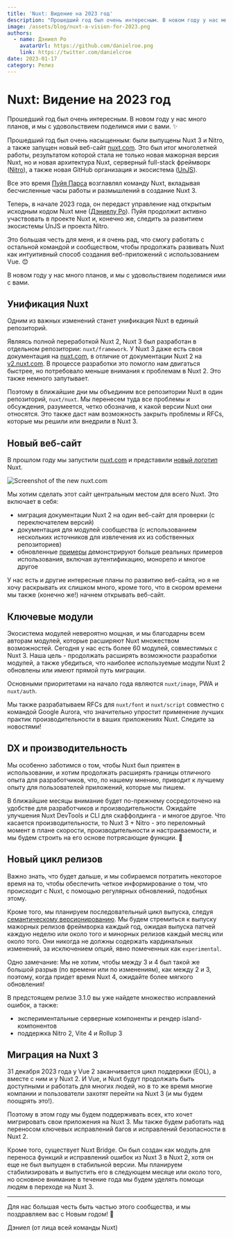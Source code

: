 ```yaml
---
title: 'Nuxt: Видение на 2023 год'
description: "Прошедший год был очень интересным. В новом году у нас много планов, и мы с удовольствием поделимся ими с вами."
image: /assets/blog/nuxt-a-vision-for-2023.png
authors:
  - name: Дэниел Ро
    avatarUrl: https://github.com/danielroe.png
    link: https://twitter.com/danielcroe
date: 2023-01-17
category: Релиз
---
```


# Nuxt: Видение на 2023 год

Прошедший год был очень интересным. В новом году у нас много планов, и мы с удовольствием поделимся ими с вами. :sparkles:

Прошедший год был очень насыщенным: были выпущены Nuxt 3 и Nitro, а также запущен новый веб-сайт [nuxt.com](http://nuxt.com/). Это был итог многолетней работы, результатом которой стала не только новая мажорная версия Nuxt, но и новая архитектура Nuxt, серверный full-stack фреймворк ([Nitro](https://nitro.unjs.io/)), а также новая GitHub организация и экосистема ([UnJS](https://github.com/unjs/)).

Все это время [Пуйя Парса](https://github.com/pi0) возглавлял команду Nuxt, вкладывая бесчисленные часы работы и размышлений в создание Nuxt 3.

Теперь, в начале 2023 года, он передаст управление над открытым исходным кодом Nuxt мне ([Дэниелу Ро](https://github.com/danielroe)). Пуйя продолжит активно участвовать в проекте Nuxt и, конечно же, следить за развитием экосистемы UnJS и проекта Nitro.

Это большая честь для меня, и я очень рад, что смогу работать с остальной командой и сообществом, чтобы продолжать развивать Nuxt как интуитивный способ создания веб-приложений с использованием Vue. 😊

В новом году у нас много планов, и мы с удовольствием поделимся ими с вами.

## Унификация Nuxt

Одним из важных изменений станет унификация Nuxt в единый репозиторий.

Являясь полной переработкой Nuxt 2, Nuxt 3 был разработан в отдельном репозитории: `nuxt/framework`. У Nuxt 3 даже есть своя документация на [nuxt.com](http://nuxt.com/), в отличие от документации Nuxt 2 на [v2.nuxt.com](https://v2.nuxt.com). В процессе разработки это помогло нам двигаться быстрее, но потребовало меньше внимания к проблемам в Nuxt 2. Это также немного запутывает.

Поэтому в ближайшие дни мы объединим все репозитории Nuxt в один репозиторий, `nuxt/nuxt`. Мы перенесем туда все проблемы и обсуждения, разумеется, четко обозначив, к какой версии Nuxt они относятся. Это также даст нам возможность закрыть проблемы и RFCs, которые мы решили или внедрили в Nuxt 3.

## Новый веб-сайт

В прошлом году мы запустили [nuxt.com](http://nuxt.com/) и представили [новый логотип](/design-kit) Nuxt.

![Screenshot of the new nuxt.com](https://user-images.githubusercontent.com/28706372/212973698-91fce9a6-e9ef-4fdc-ad63-9b3924c41704.png)

Мы хотим сделать этот сайт центральным местом для всего Nuxt. Это включает в себя:

- миграция документации Nuxt 2 на один веб-сайт для проверки (с переключателем версий)
- документация для модулей сообщества (с использованием нескольких источников для извлечения их из собственных репозиториев)
- обновленные [примеры](/docs/examples/hello-world) демонстрируют больше реальных примеров использования, включая аутентификацию, монорепо и многое другое

У нас есть и другие интересные планы по развитию веб-сайта, но я не хочу раскрывать их слишком много, кроме того, что в скором времени мы также (конечно же!) начнем открывать веб-сайт.

## Ключевые модули

Экосистема модулей невероятно мощная, и мы благодарны всем авторам модулей, которые расширяют Nuxt множеством возможностей. Сегодня у нас есть более 60 модулей, совместимых с Nuxt 3. Наша цель - продолжать расширять возможности разработки модулей, а также убедиться, что наиболее используемые модули Nuxt 2 обновлены или имеют прямой путь миграции.

Основными приоритетами на начало года являются `nuxt/image`, PWA и `nuxt/auth`.

Мы также разрабатываем RFCs для `nuxt/font` и `nuxt/script` совместно с командой Google Aurora, что значительно упростит применение лучших практик производительности в ваших приложениях Nuxt. Следите за новостями!

## DX и производительность

Мы особенно заботимся о том, чтобы Nuxt был приятен в использовании, и хотим продолжать расширять границы отличного опыта для разработчиков, что, по нашему мнению, приводит к лучшему опыту для пользователей приложений, которые мы пишем.

В ближайшие месяцы внимание будет по-прежнему сосредоточено на удобстве для разработчиков и производительности. Ожидайте улучшения Nuxt DevTools и CLI для cкаффолдинга - и многое другое. Что касается производительности, то Nuxt 3 + Nitro - это переломный момент в плане скорости, производительности и настраиваемости, и мы будем строить на его основе потрясающие функции. 🚀

## Новый цикл релизов

Важно знать, что будет дальше, и мы собираемся потратить некоторое время на то, чтобы обеспечить четкое информирование о том, что происходит с Nuxt, с помощью регулярных обновлений, подобных этому.

Кроме того, мы планируем последовательный цикл выпуска, следуя [семантическому версионированию](https://semver.org/). Мы будем стремиться к выпуску мажорных релизов фреймворка каждый год, ожидая выпуска патчей каждую неделю или около того и минорных релизов каждый месяц или около того. Они никогда не должны содержать кардинальных изменений, за исключением опций, явно помеченных как `experimental`.

Одно замечание: Мы не хотим, чтобы между 3 и 4 был такой же большой разрыв (по времени или по изменениям), как между 2 и 3, поэтому, когда придет время Nuxt 4, ожидайте более мягкого обновления!

В предстоящем релизе 3.1.0 вы уже найдете множество исправлений ошибок, а также:

- экспериментальные серверные компоненты и рендер island-компонентов
- поддержка Nitro 2, Vite 4 и Rollup 3

## Миграция на Nuxt 3

31 декабря 2023 года у Vue 2 заканчивается цикл поддержки (EOL), а вместе с ним и у Nuxt 2. И Vue, и Nuxt будут продолжать быть доступными и работать для многих людей, но в то же время многие компании и пользователи захотят перейти на Nuxt 3 (и мы будем поощрять это!).

Поэтому в этом году мы будем поддерживать всех, кто хочет мигрировать свои приложения на Nuxt 3. Мы также будем работать над переносом ключевых исправлений багов и исправлений безопасности в Nuxt 2.

Кроме того, существует Nuxt Bridge. Он был создан как модуль для переноса функций и исправлений ошибок из Nuxt 3 в Nuxt 2, хотя он еще не был выпущен в стабильной версии. Мы планируем стабилизировать и выпустить его в следующем месяце или около того, но основное внимание в течение года мы будем уделять помощи людям в переходе на Nuxt 3.

---

Для нас большая честь быть частью этого сообщества, и мы поздравляем вас с Новым годом! 💚

Дэниел (от лица всей команды Nuxt)
